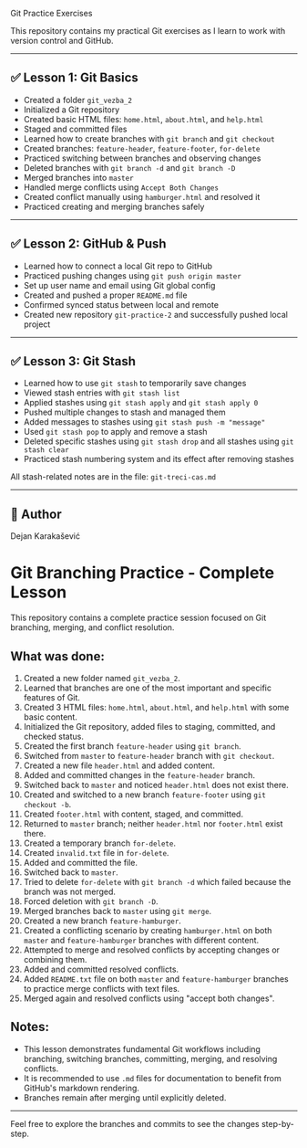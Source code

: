  Git Practice Exercises

This repository contains my practical Git exercises as I learn to work with version control and GitHub.

---

## ✅ Lesson 1: Git Basics

- Created a folder `git_vezba_2`
- Initialized a Git repository
- Created basic HTML files: `home.html`, `about.html`, and `help.html`
- Staged and committed files
- Learned how to create branches with `git branch` and `git checkout`
- Created branches: `feature-header`, `feature-footer`, `for-delete`
- Practiced switching between branches and observing changes
- Deleted branches with `git branch -d` and `git branch -D`
- Merged branches into `master`
- Handled merge conflicts using `Accept Both Changes`
- Created conflict manually using `hamburger.html` and resolved it
- Practiced creating and merging branches safely

---

## ✅ Lesson 2: GitHub & Push

- Learned how to connect a local Git repo to GitHub
- Practiced pushing changes using `git push origin master`
- Set up user name and email using Git global config
- Created and pushed a proper `README.md` file
- Confirmed synced status between local and remote
- Created new repository `git-practice-2` and successfully pushed local project

---

## ✅ Lesson 3: Git Stash

- Learned how to use `git stash` to temporarily save changes
- Viewed stash entries with `git stash list`
- Applied stashes using `git stash apply` and `git stash apply 0`
- Pushed multiple changes to stash and managed them
- Added messages to stashes using `git stash push -m "message"`
- Used `git stash pop` to apply and remove a stash
- Deleted specific stashes using `git stash drop` and all stashes using `git stash clear`
- Practiced stash numbering system and its effect after removing stashes

All stash-related notes are in the file: `git-treci-cas.md`

---

## 🔗 Author

Dejan Karakašević  
# Git Branching Practice - Complete Lesson

This repository contains a complete practice session focused on Git branching, merging, and conflict resolution.

## What was done:

1. Created a new folder named `git_vezba_2`.
2. Learned that branches are one of the most important and specific features of Git.
3. Created 3 HTML files: `home.html`, `about.html`, and `help.html` with some basic content.
4. Initialized the Git repository, added files to staging, committed, and checked status.
5. Created the first branch `feature-header` using `git branch`.
6. Switched from `master` to `feature-header` branch with `git checkout`.
7. Created a new file `header.html` and added content.
8. Added and committed changes in the `feature-header` branch.
9. Switched back to `master` and noticed `header.html` does not exist there.
10. Created and switched to a new branch `feature-footer` using `git checkout -b`.
11. Created `footer.html` with content, staged, and committed.
12. Returned to `master` branch; neither `header.html` nor `footer.html` exist there.
13. Created a temporary branch `for-delete`.
14. Created `invalid.txt` file in `for-delete`.
15. Added and committed the file.
16. Switched back to `master`.
17. Tried to delete `for-delete` with `git branch -d` which failed because the branch was not merged.
18. Forced deletion with `git branch -D`.
19. Merged branches back to `master` using `git merge`.
20. Created a new branch `feature-hamburger`.
21. Created a conflicting scenario by creating `hamburger.html` on both `master` and `feature-hamburger` branches with different content.
22. Attempted to merge and resolved conflicts by accepting changes or combining them.
23. Added and committed resolved conflicts.
24. Added `README.txt` file on both `master` and `feature-hamburger` branches to practice merge conflicts with text files.
25. Merged again and resolved conflicts using "accept both changes".

## Notes:

- This lesson demonstrates fundamental Git workflows including branching, switching branches, committing, merging, and resolving conflicts.
- It is recommended to use `.md` files for documentation to benefit from GitHub's markdown rendering.
- Branches remain after merging until explicitly deleted.

---

Feel free to explore the branches and commits to see the changes step-by-step.